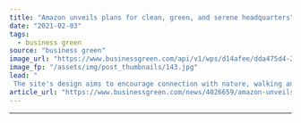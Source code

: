 ```yaml
---
title: "Amazon unveils plans for clean, green, and serene headquarters"
date: "2021-02-03"
tags: 
  - business green
source: "business green"
image_url: "https://www.businessgreen.com/api/v1/wps/d14afee/dda475d4-2e9a-4db7-9a86-a376c5cf6bc0/3/aerial-reduced-185x114.jpg"
image_fp: "/assets/img/post_thumbnails/143.jpg"
lead: "
 The site's design aims to encourage connection with nature, walking and cycling, and uses 100 per cent clean electricity to heat and cool buildings ..."
article_url: "https://www.businessgreen.com/news/4026659/amazon-unveils-plans-clean-green-serene-headquarters"
---
```


---
